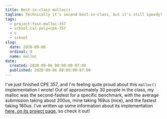 ```yaml
---
title: Best-in-class malloc()
tagline: Technically it's second-best-in-class, but it's still speedy!
tags:
  - project:fast-malloc-357
  - school:cal-poly=cpe-357
  - c
  - school
slug:
  date: 2020-09-06
  ordinal: 0
  name: malloc
date:
  created: 2020-09-06 00:00:00-07:00
  published: 2020-09-06 00:00:00-07:00
---
```


I've just finished CPE 357, and I'm feeling quite proud about this `malloc()`
implementation I wrote! Out of approximately 30 people in the class, my malloc
was the second-fastest for a specific benchmark, with the average submission
taking about 200us, mine taking 169us (nice), and the fastest taking 160us. I've
written up some information about its implementation
[here, on its project page](/projects/fast-malloc-357/), so check it out!

